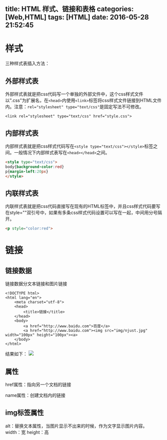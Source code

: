 title: HTML 样式、链接和表格
categories: [Web,HTML]
tags: [HTML]
date: 2016-05-28 21:52:45
---
# 样式

三种样式表插入方法：

## 外部样式表

外部样式表就是把css代码写一个单独的外部文件中，这个css样式文件以".css"为扩展名，在`<head>`内使用`<link>`标签将css样式文件链接到HTML文件内。注意：`rel="stylesheet" type="text/css"`是固定写法不可修改。
```
<link rel="stylesheet" type="text/css" href="style.css">
```

<!--more-->

## 内部样式表

内部样式表就是把css样式代码写在`<style type="text/css"></style>`标签之间。一般情况下内部样式表写在`<head></head>`之间。
```html
<style type="text/css">
body{background-color:red}
p{margin-left:20px}
</style>
```

## 内联样式表

内联样式表就是把css代码直接写在现有的HTML标签中，并且css样式代码要写在style=""双引号中，如果有多条css样式代码设置可以写在一起，中间用分号隔开。
```html
<p style="color:red">
```

# 链接

## 链接数据

链接数据分文本链接和图片链接

```
<!DOCTYPE html>
<html lang="en">
	<meta charset="utf-8">
	<head>
		<title>链接</title>
	</head>
	<body>
		<a href="http://www.baidu.com">百度</a>
		<a href="http://www.baidu.com"><img src="img/njust.jpg" width="100px" height="100px"><a>
	</body>
</html>
```
结果如下：
![](http://7xsvcj.com1.z0.glb.clouddn.com/QQ%E6%88%AA%E5%9B%BE20160530164743.jpg)

## 属性

href属性：指向另一个文档的链接

name属性：创建文档内的链接

## img标签属性

alt：替换文本属性，当图片显示不出来的时候，作为文字显示图片内容。
width：宽
height：高

